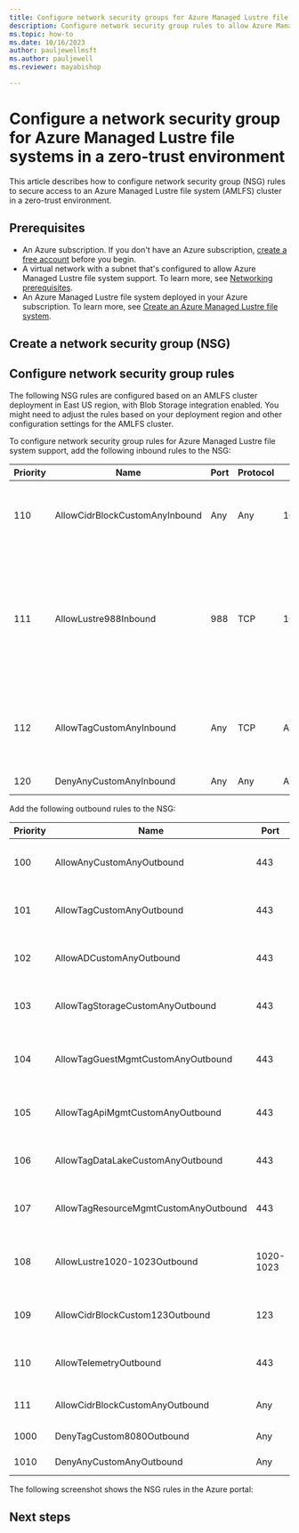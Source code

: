 ```yaml
---
title: Configure network security groups for Azure Managed Lustre file systems in a zero-trust environment
description: Configure network security group rules to allow Azure Managed Lustre file system support in a zero-trust virtual network. 
ms.topic: how-to
ms.date: 10/16/2023
author: pauljewellmsft
ms.author: pauljewell
ms.reviewer: mayabishop

---
```


# Configure a network security group for Azure Managed Lustre file systems in a zero-trust environment

This article describes how to configure network security group (NSG) rules to secure access to an Azure Managed Lustre file system (AMLFS) cluster in a zero-trust environment.

## Prerequisites

- An Azure subscription. If you don't have an Azure subscription, [create a free account](https://azure.microsoft.com/free/) before you begin.
- A virtual network with a subnet that's configured to allow Azure Managed Lustre file system support. To learn more, see [Networking prerequisites](amlfs-prerequisites.md#network-prerequisites).
- An Azure Managed Lustre file system deployed in your Azure subscription. To learn more, see [Create an Azure Managed Lustre file system](create-file-system-portal.md).

## Create a network security group (NSG)



## Configure network security group rules

The following NSG rules are configured based on an AMLFS cluster deployment in East US region, with Blob Storage integration enabled. You might need to adjust the rules based on your deployment region and other configuration settings for the AMLFS cluster.

To configure network security group rules for Azure Managed Lustre file system support, add the following inbound rules to the NSG:

| Priority | Name | Port | Protocol | Source | Destination | Action | Description |
| --- | --- | --- | --- | --- | --- | --- | --- |
| 110 | AllowCidrBlockCustomAnyInbound | Any | Any | 10.0.2.0/24 | 10.0.2.0/24 | Allow | Permit protocol or port flows between hosts on the AMLFS cluster subnet 10.0.2.0/24. |
| 111 | AllowLustre988Inbound | 988 | TCP | 10.0.3.0/24 | 10.0.2.0/24 | Allow | Permit communication between the Lustre client subnet and the AMLFS cluster subnet. Allows only source TCP ports 1020-1023 and destination port 988. |
| 112 | AllowTagCustomAnyInbound | Any | TCP | AzureMonitor | VirtualNetwork | Allow | Permit inbound flows from the AzureMonitor service tag. Allow TCP source port 443 only. |
| 120 | DenyAnyCustomAnyInbound | Any | Any | Any | Any | Deny | Deny all other inbound flows. |

Add the following outbound rules to the NSG:

| Priority | Name | Port | Protocol | Source | Destination | Action | Description |
| --- | --- | --- | --- | --- | --- | --- | --- |
| 100 | AllowAnyCustomAnyOutbound | 443 | TCP | VirtualNetwork | AzureMonitor | Allow | Permit outbound flows to the AzureMonitor service tag. TCP destination port 443 only. |
| 101 | AllowTagCustomAnyOutbound | 443 | TCP | VirtualNetwork | AzureKeyVault.EastUS | Allow | Permit outbound flows to the AzureKeyVault.EastUS service tag. TCP destination port 443 only. |
| 102 | AllowADCustomAnyOutbound | 443 | TCP | VirtualNetwork | AzureActiveDirectory | Allow | Permit outbound flows to the AzureActiveDirectory service tag. TCP destination port 443 only. |
| 103 | AllowTagStorageCustomAnyOutbound | 443 | TCP | VirtualNetwork | Storage.EastUS | Allow | Permit outbound flows to the Storage.EastUS service tag. TCP destination port 443 only. |
| 104 | AllowTagGuestMgmtCustomAnyOutbound | 443 | TCP | VirtualNetwork | GuestAndHybridManagement | Allow | Permits outbound flows to the GuestAndHybridManagement service tag. TCP destination port 443 only. |
| 105 | AllowTagApiMgmtCustomAnyOutbound | 443 | TCP | VirtualNetwork | ApiManagement.EastUS | Allow | Permit outbound flows to the ApiManagement.EastUS service tag. TCP destination port 443 only. |
| 106 | AllowTagDataLakeCustomAnyOutbound | 443 | TCP | VirtualNetwork | AzureDataLake | Allow | Permit outbound flows to the AzureDataLake service tag. TCP destination port 443 only. |
| 107 | AllowTagResourceMgmtCustomAnyOutbound | 443 | TCP | VirtualNetwork | AzureResourceManager | Allow | Permits outbound flows to the AzureResourceManager service tag. TCP destination port 443 only. |
| 108 | AllowLustre1020-1023Outbound | 1020-1023 | TCP | 10.0.2.0/24 | 10.0.3.0/24 | Allow | Permit outbound flows for AMLFS cluster to Lustre client. TCP source port 988, destination ports 1020-1023 only. |
| 109 | AllowCidrBlockCustom123Outbound | 123 | UDP | 10.0.2.0/24 | 168.61.215.74/32 | Allow | Permit outbound flows to MS NTP server (168.61.215.74). UDP destination port 123 only. |
| 110 | AllowTelemetryOutbound | 443 | TCP | VirtualNetwork | 20.34.120.0/21 | Allow | Permit outbound flows to AMLFS Telemetry (20.45.120.0/21). TCP destination port 443 only. |
| 111 | AllowCidrBlockCustomAnyOutbound | Any | Any | 10.0.2.0/24 | 10.0.2.0/24 | Allow | Permit protocol or port flows between hosts on the AMLFS cluster subnet 10.0.2.0/24. |
| 1000 | DenyTagCustom8080Outbound | Any | Any | VirtualNetwork | Internet | Deny | Deny outbound flows to the internet. |
| 1010 | DenyAnyCustomAnyOutbound | Any | Any | Any | Any | Deny | Deny all other outbound flows. |

The following screenshot shows the NSG rules in the Azure portal:



## Next steps

